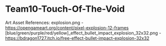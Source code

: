 # Team10-Touch-Of-The-Void

Art Asset References:
explosion.png - https://opengameart.org/content/pixel-explosion-12-frames
[blue/green/purple/red/yellow]_effect_bullet_impact_explosion_32x32.png - https://bdragon1727.itch.io/free-effect-bullet-impact-explosion-32x32